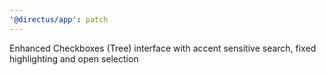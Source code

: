 ```yaml
---
'@directus/app': patch
---
```


Enhanced Checkboxes (Tree) interface with accent sensitive search, fixed highlighting and open selection
